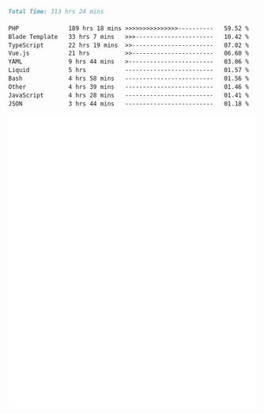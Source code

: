 <!--START_SECTION:waka-->

```markdown
Total Time: 313 hrs 24 mins

PHP              189 hrs 18 mins >>>>>>>>>>>>>>>----------   59.52 %
Blade Template   33 hrs 7 mins   >>>----------------------   10.42 %
TypeScript       22 hrs 19 mins  >>-----------------------   07.02 %
Vue.js           21 hrs          >>-----------------------   06.60 %
YAML             9 hrs 44 mins   >------------------------   03.06 %
Liquid           5 hrs           -------------------------   01.57 %
Bash             4 hrs 58 mins   -------------------------   01.56 %
Other            4 hrs 39 mins   -------------------------   01.46 %
JavaScript       4 hrs 28 mins   -------------------------   01.41 %
JSON             3 hrs 44 mins   -------------------------   01.18 %
```

<!--END_SECTION:waka-->
<p align="center">
    <img src="https://raw.githubusercontent.com/rjp2525/rjp2525/output/generated/overview.svg">
    <img src="https://raw.githubusercontent.com/rjp2525/rjp2525/output/generated/languages.svg">
</p>
